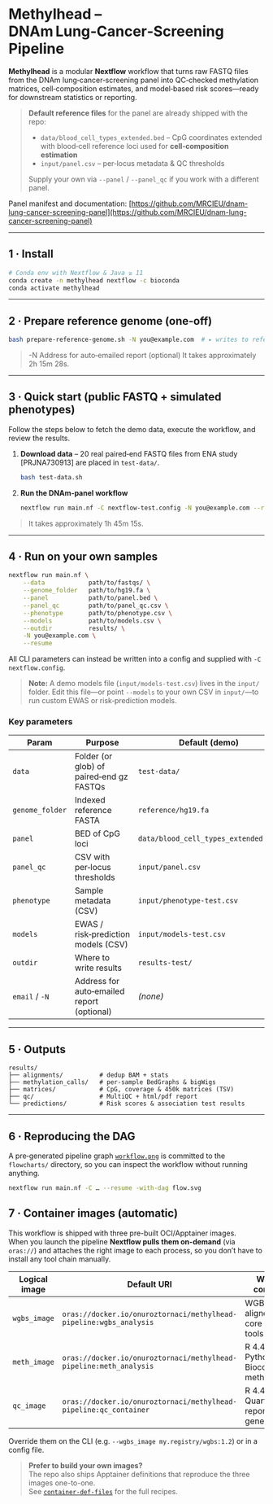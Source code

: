 # **Methylhead** – DNAm Lung‑Cancer‑Screening Pipeline

**Methylhead** is a modular **Nextflow** workflow that turns raw FASTQ files from the DNAm lung‑cancer‑screening panel into QC‑checked methylation matrices, cell‑composition estimates, and model‑based risk scores—ready for downstream statistics or reporting.

> **Default reference files** for the panel are already shipped with the repo:
>
> * `data/blood_cell_types_extended.bed` – CpG coordinates extended with blood‑cell reference loci used for **cell‑composition estimation**
> * `input/panel.csv` – per‑locus metadata & QC thresholds
>
> Supply your own via `--panel` / `--panel_qc` if you work with a different panel.

Panel manifest and documentation: [https://github.com/MRCIEU/dnam-lung-cancer-screening-panel](https://github.com/MRCIEU/dnam-lung-cancer-screening-panel)

---

## 1 · Install

```bash
# Conda env with Nextflow & Java ≥ 11
conda create -n methylhead nextflow -c bioconda
conda activate methylhead
```

---

## 2 · Prepare reference genome (one‑off)

```bash
bash prepare-reference-genome.sh -N you@example.com  # ▸ writes to reference/ 
```
>-N Address for auto‑emailed report (optional)
>It takes approximately 2h 15m 28s.

---

## 3 · Quick start (public FASTQ + simulated phenotypes)

Follow the steps below to fetch the demo data, execute the workflow, and review the results.

1. **Download data** – 20 real paired‑end FASTQ files from ENA study \[PRJNA730913] are placed in `test-data/`.

   ```bash
   bash test-data.sh
   ```
2. **Run the DNAm‑panel workflow**

   ```bash
   nextflow run main.nf -C nextflow-test.config -N you@example.com --resume
   ```
>It takes approximately 1h 45m 15s. 
---

## 4 · Run on your own samples

```bash
nextflow run main.nf \
    --data            path/to/fastqs/ \
    --genome_folder   path/to/hg19.fa \
    --panel           path/to/panel.bed \
    --panel_qc        path/to/panel_qc.csv \
    --phenotype       path/to/phenotype.csv \
    --models          path/to/models.csv \
    --outdir          results/ \
    -N you@example.com \
    --resume
```

All CLI parameters can instead be written into a config and supplied with `-C nextflow.config`.

> **Note:** A demo models file (`input/models-test.csv`) lives in the `input/` folder. Edit this file—or point `--models` to your own CSV in `input/`—to run custom EWAS or risk‑prediction models.

### Key parameters

| Param           | Purpose                                    | Default (demo)                       |
| --------------- | ------------------------------------------ | ------------------------------------ |
| `data`          | Folder (or glob) of paired‑end gz FASTQs   | `test-data/`                         |
| `genome_folder` | Indexed reference FASTA                    | `reference/hg19.fa`                  |
| `panel`         | BED of CpG loci                            | `data/blood_cell_types_extended.bed` |
| `panel_qc`      | CSV with per‑locus thresholds              | `input/panel.csv`                    |
| `phenotype`     | Sample metadata (CSV)                      | `input/phenotype-test.csv`           |
| `models`        | EWAS / risk‑prediction models (CSV)        | `input/models-test.csv`              |
| `outdir`        | Where to write results                     | `results-test/`                      |
| `email` / `-N`  | Address for auto‑emailed report (optional) | *(none)*                             |

---

## 5 · Outputs

```
results/
├── alignments/          # dedup BAM + stats
├── methylation_calls/   # per‑sample BedGraphs & bigWigs
├── matrices/            # CpG, coverage & 450k matrices (TSV)
├── qc/                  # MultiQC + html/pdf report
└── predictions/         # Risk scores & association test results
```

---

## 6 · Reproducing the DAG

A pre‑generated pipeline graph [`workflow.png`](https://github.com/MRCIEU/dnam-lung-cancer-pipeline/blob/main/flowcharts/workflow.png) is committed to the `flowcharts/` directory, so you can inspect the workflow without running anything.

```bash
nextflow run main.nf -C … --resume -with-dag flow.svg
```

## 7 · Container images (automatic)

This workflow is shipped with three pre-built OCI/Apptainer images.  
When you launch the pipeline **Nextflow pulls them on-demand** (via
`oras://`) and attaches the right image to each process, so you don’t
have to install any tool chain manually.

| Logical image | Default URI                                                                                 | What it contains                              |
| ------------- | ------------------------------------------------------------------------------------------- | --------------------------------------------- |
| `wgbs_image`  | `oras://docker.io/onuroztornaci/methylhead-pipeline:wgbs_analysis`                          | WGBS aligners + core QC tools                 |
| `meth_image`  | `oras://docker.io/onuroztornaci/methylhead-pipeline:meth_analysis`                          | R 4.4.3 + Python + Bioconductor methylation   |
| `qc_image`    | `oras://docker.io/onuroztornaci/methylhead-pipeline:qc_container`                           | R 4.4.1 + Quarto for report generation        |

Override them on the CLI (e.g. `--wgbs_image my.registry/wgbs:1.2`) or in
a config file.

> **Prefer to build your own images?**  
> The repo also ships Apptainer definitions that reproduce the three
> images one-to-one.  
> See [`container-def-files`](https://github.com/MRCIEU/dnam-lung-cancer-pipeline/tree/main/container-def-files) for the full recipes.
